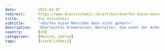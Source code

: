 ```yaml
---
date:          2021-01-07
redirect:      https://www.dieostschweiz.ch/artikel/duerfen-diese-menschen-denn-nicht-gehen-qGoO9Qd
title:         Die Ostschweiz
subtitle:      '«Dürfen diese Menschen denn nicht gehen?»'
description:   'Überlastete Krematorien, Bestatter, die unter der Arbeitslast ächzen: Dieses Bild wurde in den letzten Wochen vermittelt. Ursache sei Corona. Die Berichte stützen die These des Killervirus. Ein Ostschweizer Bestatter zeichnet ein ganz anderes Bild der Lage.'
country:       [CH]
categories:    [Mensch, Zahlen]
tags:          [sterblichkeit]
---
```

